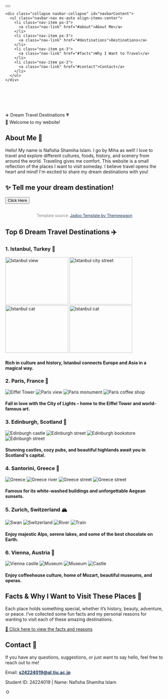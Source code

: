 <html lang="en">
<head>
 <title>Dream Travel</title>
  <!-- Bootstrap CSS -->
  <link href="https://cdn.jsdelivr.net/npm/bootstrap@5.3.0/dist/css/bootstrap.min.css" rel="stylesheet">
</head>
<body>
<!-- Navigation Bar -->
<nav class="navbar navbar-expand-lg navbar-light bg-light fixed-top py-3">
  <div class="container">
    <button class="navbar-toggler" type="button" data-bs-toggle="collapse"
      data-bs-target="#navbarContent" aria-controls="navbarContent" aria-expanded="false"
      aria-label="Toggle navigation">
      <span class="navbar-toggler-icon"></span>
    </button>

    <div class="collapse navbar-collapse" id="navbarContent">
      <ul class="navbar-nav ms-auto align-items-center">
        <li class="nav-item px-3">
          <a class="nav-link" href="#about">About Me</a>
        </li>
        <li class="nav-item px-3">
          <a class="nav-link" href="#destinations">Destinations</a>
        </li>
        <li class="nav-item px-3">
          <a class="nav-link" href="#facts">Why I Want to Travel</a>
        </li>
        <li class="nav-item px-3">
          <a class="nav-link" href="#contact">Contact</a>
        </li>
      </ul>
    </div>
  </div>
</nav>
</body>
<!-- Add this to make the navbar not overlap your content -->
<div style="height: 80px;"></div>
<head>
  <meta charset="UTF-8" />
  <meta name="viewport" content="width=device-width, initial-scale=1" />
</head>
<body>
<div class="top-bar">
  ✈️ Dream Travel Destinations 💗
</div>
<div id="welcomeMsg">👋 Welcome to my website!</div>
<section id="about">
  <h2>About Me 👋</h2>
  <p>Hello! My name is Nafisha Shamiha Islam. I go by Miha as well! I love to travel and explore different cultures, foods, history, and scenery from around the world. Traveling gives me comfort. This website is a small reflection of the places I want to visit someday. I believe travel opens the heart and mind! I'm excited to share my dream destinations with you!</p>
</section>

<div class="text-center">
  <h2>✨ Tell me your dream destination!</h2>
  <button onclick="suggestDestination()" class="btn-warning">Click Here</button>
  <p id="destinationResponse" style="font-weight: bold; margin-top: 10px;"></p>
</div>

<section style="text-align:center; font-size: 0.9em; color: gray; margin: 30px auto;">
  Template source: 
  <a href="https://themewagon.github.io/jadoo/v1.0.0/" target="_blank" rel="noopener noreferrer" style="color: #1d3557;">
    Jadoo Template by Themewagon
  </a>
</section>

<section id="destinations">
  <h2>Top 6 Dream Travel Destinations ✈️</h2>

  <div class="destination">
    <h3>1. Istanbul, Turkey 🕌</h3>
    <img src="istanbul1.jpeg" style="width: 200px; height: 150px;" alt="Istanbul view" />
    <img src="istanbul3.jpeg" style="width: 200px; height: 150px;" alt="Istanbul city street" />
    <img src="istanbul5.jpeg" style="width: 200px; height: 150px;" alt="Istanbul cat" />
    <img src="istanbul4.jpeg" style="width: 200px; height: 150px;" alt="Istanbul cat" />
    <h4 class="highlight-text">Rich in culture and history, Istanbul connects Europe and Asia in a magical way.</h4>
  </div>

  <div class="destination">
    <h3>2. Paris, France 🗼</h3>
    <img src="paris1.jpeg" alt="Eiffel Tower" />
    <img src="paris5.jpeg" alt="Paris view" />
    <img src="paris2.jpeg" alt="Paris monument" />
    <img src="paris4.jpeg" alt="Paris coffee shop" />
    <h4 class="highlight-text">Fall in love with the City of Lights – home to the Eiffel Tower and world-famous art.</h4>
  </div>

  <div class="destination">
    <h3>3. Edinburgh, Scotland 🏰</h3>
    <img src="edinburgh1.jpeg" alt="Edinburgh castle" />
    <img src="edinburgh3.jpeg" alt="Edinburgh street" />
    <img src="edinburgh4.jpeg" alt="Edinburgh bookstore" />
    <img src="edinburgh5.jpeg" alt="Edinburgh street" />
    <h4 class="highlight-text">Stunning castles, cozy pubs, and beautiful highlands await you in Scotland's capital.</h4>
  </div>

  <div class="destination">
    <h3>4. Santorini, Greece 🌊</h3>
    <img src="greece5.jpeg" alt="Greece" />
    <img src="greece2.jpeg" alt="Greece river" />
    <img src="greece3.jpeg" alt="Greece street" />
    <img src="greece4.jpeg" alt="Greece street" />
    <h4 class="highlight-text">Famous for its white-washed buildings and unforgettable Aegean sunsets.</h4>
  </div>

  <div class="destination">
    <h3>5. Zurich, Switzerland 🏔️</h3>
    <img src="switzerland5.jpeg" alt="Swan" />
    <img src="switzerland3.jpeg" alt="Switzerland" />
    <img src="switzerland2.jpeg" alt="River" />
    <img src="switzerland4.jpeg" alt="Train" />
    <h4 class="highlight-text">Enjoy majestic Alps, serene lakes, and some of the best chocolate on Earth.</h4>
  </div>

  <div class="destination">
    <h3>6. Vienna, Austria 🎻</h3>
    <img src="vienna5.jpeg" alt="Vienna castle" />
    <img src="vienna2.jpeg" alt="Museum" />
    <img src="vienna3.jpeg" alt="Museum" />
    <img src="vienna1.jpeg" alt="Castle" />
    <h4 class="highlight-text">Enjoy coffeehouse culture, home of Mozart, beautiful museums, and operas.</h4>
  </div>
</section>

<section id="facts">
  <h2>Facts & Why I Want to Visit These Places 💬</h2>
  <p>Each place holds something special, whether it’s history, beauty, adventure, or peace. I’ve collected some fun facts and my personal reasons for wanting to visit each of these amazing destinations.</p>
  <p class="text-center"><a href="factsandwhyiwanttotravel.html" class="btn-link" target="_blank" rel="noopener noreferrer">📍 Click here to view the facts and reasons</a></p>
</section>

<section id="contact">
  <h2>Contact 📧</h2>
  <p>If you have any questions, suggestions, or just want to say hello, feel free to reach out to me!</p>
  <p>Email: <a href="mailto:s24224019@al.tiu.ac.jp" style="color: #1d3557; font-weight: bold;">s24224019@al.tiu.ac.jp</a></p>
</section>

<footer>
  <p>Student ID: 24224019 | Name: Nafisha Shamiha Islam</p>
</footer>

<div id="scroll-top" title="Scroll to top" onclick="window.scrollTo({top:0, behavior:'smooth'});">&#8679;</div>

<script>
  // Welcome message
  document.getElementById("welcomeMsg").innerText = "👋 Welcome to my website!";

  // Interactive prompt
  function suggestDestination() {
    const place = prompt("Where would you love to go?");
    if (place) {
      document.getElementById("destinationResponse").innerText =
        "That sounds amazing! " + place + " is definitely worth visiting!";
    }
  }

  // Show/hide scroll to top button
  window.addEventListener('scroll', () => {
    const scrollBtn = document.getElementById('scroll-top');
    scrollBtn.style.display = window.scrollY > 300 ? 'block' : 'none';
  });
</script>
</body>
</html>
